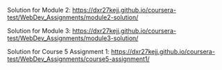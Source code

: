 
Solution for Module 2: https://dxr27kejj.github.io/coursera-test/WebDev_Assignments/module2-solution/

Solution for Module 3: https://dxr27kejj.github.io/coursera-test/WebDev_Assignments/module3-solution/


Solution for Course 5 Assignment 1: https://dxr27kejj.github.io/coursera-test/WebDev_Assignments/course5-assignment1/

